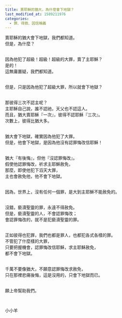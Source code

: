 ```yaml
---
title: 賣耶穌的猶大，為什麼會下地獄？
last_modified_at: 1589211976
categories:
  - 罪、得救、因信稱義
---
```


<p>賣耶穌的猶大會下地獄，我們都知道。<br>
但是，為什麼？</p>

<p><br>
因為他犯了超級！超級！超級的大罪，賣了主耶穌？<br>
是的！<br>
這無庸置疑，我們都知道。</p>

<p><br>
但是，只是因為他犯了超級大罪，所以就會下地獄？</p>

<p><br>
那彼得三次不認主呢？<br>
主耶穌自己說，誰不認祂，天父也不認這人。<br>
而且，猶大賣耶穌『一次』，彼得不認耶穌『三次』。<br>
次數上，彼得比猶大多。</p>

<p><br>
猶大會下地獄，確實因為他犯了大罪。<br>
但是，他會下地獄，是因為他沒有認罪悔改信耶穌！</p>

<p><br>
猶大『有後悔』，但他『沒認罪悔改』。<br>
假使他認罪悔改，祈求主耶穌赦免，<br>
那麼，即使他犯下滔天大罪，<br>
主也會赦免他，他不會下地獄。</p>

<p><br>
因為，世界上，沒有任何一個罪，是大到主耶穌不能赦免的。</p>

<p><br>
沒錯，褻瀆聖靈的罪，永遠不得赦免。<br>
但是，褻瀆聖靈的人，不會認罪悔改；<br>
會認罪悔改的，就不是犯褻瀆聖靈的罪。</p>

<p><br>
正如彼得也犯罪，我們也都是罪人，也都犯各式各樣的罪。<br>
不管犯了什麼樣的大罪，<br>
只要把握機會，認罪悔改信耶穌，求主耶穌赦免，<br>
都不會下地獄。</p>

<p><br>
千萬不要像猶大，不願意認罪悔改求赦免，<br>
只在那裡悲痛後悔，這是沒用的，只會下地獄而已。</p>

<p><br>
願上帝幫助我們。</p>

<p>&nbsp;</p>

<p>小小羊</p>

